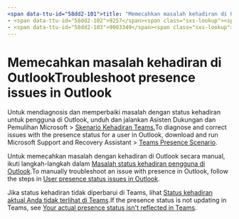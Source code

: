 ```yaml
---
<span data-ttu-id="58dd2-101">title: "Memecahkan masalah kehadiran di Outlook" ms.author: pebaum author: pebaum manager: scotv ms.date: 8/04/2021 ms.audience: Admin ms.topic: article ms.service: o365-administration ROBOT: NOINDEX, NOFOLLOW localization_priority: Prioritas ms.collection: Adm_O365 ms.custom: (</span><span class="sxs-lookup"><span data-stu-id="58dd2-101">title: "Troubleshoot presence issues in Outlook" ms.author: pebaum author: pebaum manager: scotv ms.date: 04/8/2021 ms.audience: Admin ms.topic: article ms.service: o365-administration ROBOTS: NOINDEX, NOFOLLOW localization_priority: Priority ms.collection: Adm_O365 ms.custom: (</span></span>
- <span data-ttu-id="58dd2-102">9257</span><span class="sxs-lookup"><span data-stu-id="58dd2-102">9257</span></span>
- <span data-ttu-id="58dd2-103">9003349</span><span class="sxs-lookup"><span data-stu-id="58dd2-103">9003349</span></span>
---
```


# <a name="troubleshoot-presence-issues-in-outlook"></a><span data-ttu-id="58dd2-104">Memecahkan masalah kehadiran di Outlook</span><span class="sxs-lookup"><span data-stu-id="58dd2-104">Troubleshoot presence issues in Outlook</span></span>

<span data-ttu-id="58dd2-105">Untuk mendiagnosis dan memperbaiki masalah dengan status kehadiran untuk pengguna di Outlook, unduh dan jalankan Asisten Dukungan dan Pemulihan Microsoft > [Skenario Kehadiran Teams.](https://aka.ms/SaRA-TeamsPresenceScenario)</span><span class="sxs-lookup"><span data-stu-id="58dd2-105">To diagnose and correct issues with the presence status for a user in Outlook, download and run Microsoft Support and Recovery Assistant > [Teams Presence Scenario](https://aka.ms/SaRA-TeamsPresenceScenario).</span></span>

<span data-ttu-id="58dd2-106">Untuk memecahkan masalah dengan kehadiran di Outlook secara manual, ikuti langkah-langkah dalam [Masalah status kehadiran pengguna di Outlook](https://docs.microsoft.com/microsoftteams/troubleshoot/teams-im-presence/issues-with-presence-in-outlook).</span><span class="sxs-lookup"><span data-stu-id="58dd2-106">To manually troubleshoot an issue with presence in Outlook, follow the steps in [User presence status issues in Outlook](https://docs.microsoft.com/microsoftteams/troubleshoot/teams-im-presence/issues-with-presence-in-outlook).</span></span>

<span data-ttu-id="58dd2-107">Jika status kehadiran tidak diperbarui di Teams, lihat [Status kehadiran aktual Anda tidak terlihat di Teams](https://docs.microsoft.com/microsoftteams/troubleshoot/teams-im-presence/presence-not-show-actual-status).</span><span class="sxs-lookup"><span data-stu-id="58dd2-107">If the presence status is not updating in Teams, see [Your actual presence status isn't reflected in Teams](https://docs.microsoft.com/microsoftteams/troubleshoot/teams-im-presence/presence-not-show-actual-status).</span></span>
